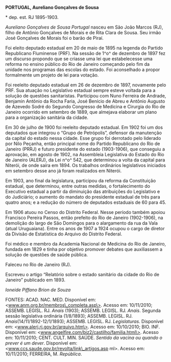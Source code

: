 **PORTUGAL, Aureliano Gonçalves de Sousa**

\* dep. est. RJ 1895-1903.

*Aureliano Gonçalves de Sousa Portugal* nasceu em São João Marcos (RJ),
filho de Antônio Gonçalves de Morais e de Rita Clara de Sousa. Seu irmão
José Gonçalves de Morais foi o barão de Piraí.

Foi eleito deputado estadual em 20 de maio de 1895 na legenda do Partido
Republicano Fluminense (PRF). Na sessão de 1^o^ de dezembro de 1897 fez
um discurso propondo que se criasse uma lei que estabelecesse uma
reforma no ensino público do Rio de Janeiro começando pelo fim da
unidade nos programas das escolas do estado. Foi aconselhado a propor
formalmente um projeto de lei para votação.

Foi reeleito deputado estadual em 26 de dezembro de 1897, novamente pelo
PRF. Sua atuação no Legislativo estadual sempre esteve voltada para a
solução de questões sanitaristas. Participou com Nuno Ferreira de
Andrade, Benjamin Antônio da Rocha Faria, José Benício de Abreu e
Antônio Augusto de Azevedo Sodré do Segundo Congresso de Medicina e
Cirurgia do Rio de Janeiro ocorrido em setembro de 1889, que almejava
elaborar um plano para a organização sanitária da cidade.

Em 30 de julho de 1900 foi reeleito deputado estadual. Em 1902 foi um
dos deputados que integrou o “Grupo de Petrópolis”, defensor da
manutenção da capital do estado nessa cidade. Esse grupo foi derrotado
pelo liderado por Nilo Peçanha, então principal nome do Partido
Republicano do Rio de Janeiro (PRRJ) e futuro presidente do estado
(1903-1906), que conseguiu a aprovação, em agosto de 1902, na Assembleia
Legislativa do Estado do Rio de Janeiro (ALERJ), da Lei n^o^ 542, que
determinou a volta da capital para Niterói, de onde saíra em 1894. Os
trabalhos ordinários legislativos iniciados em setembro desse ano já
foram realizados em Niterói.

Em 1903, ano final da legislatura, participou da reforma da Constituição
estadual, que determinou, entre outras medidas, o fortalecimento do
Executivo estadual a partir da diminuição das atribuições do Legislativo
e do Judiciário; o aumento do mandato do presidente estadual de três
para quatro anos; e a redução do número de deputados estaduais de 60
para 45.

Em 1906 atuou no Censo do Distrito Federal. Nesse período também apoiou
Francisco Pereira Passos, então prefeito do Rio de Janeiro (1902-1906),
na demolição do largo de São Domingos para o alargamento da rua da Vala
(atual Uruguaiana). Entre os anos de 1907 a 1924 ocupou o cargo de
diretor da Divisão de Estatística do Arquivo do Distrito Federal.

Foi médico e membro da Academia Nacional de Medicina do Rio de Janeiro,
fundada em 1829 e tinha por objetivo promover debates que auxiliassem a
solução de questões de saúde pública.

Faleceu no Rio de Janeiro (RJ).

Escreveu o artigo “Relatório sobre o estado sanitário da cidade do Rio
de Janeiro” publicado em 1893.

*Ioneide Piffano Brion de Souza*

FONTES: ACAD. NAC. MED. Disponível em:
\<www.anm.org.br/membros\_completa.asp\>. Acesso em: 10/11/2010; ASSEMB.
LEGISL. RJ. *Anais* (1903); ASSEMB. LEGISL. RJ. *Anais*. Segunda sessão
legislativa ordinária (1/8/1893); ASSEMB. LEGISL. RJ.
*Anais*(14/11/1892-12/1/1893); ASSEMB. LEGISL. RJ. *Legislaturas*.
Disponível em: \<www.alerj.rj.gov.br/arquivo.htm\>. Acesso em:
10/10/2010; BIO. INF. Disponível em:
\<www.angelfire.com/biz2/castilho/familia.html\>. Acesso em: 10/11/2010;
CENT. CULT. MIN. SAÚDE. *Sentido da vacina ou quando o prever é um
dever*. Disponível em: \<www.ccs.saude.gov.br/revolta/link\_artigos.asp
ml\>. Acesso em: 10/11/2010; FERREIRA, M. *República*.
